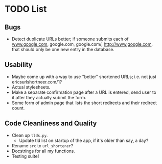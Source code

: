 TODO List
=========

Bugs
----
* Detect duplicate URLs better; if someone submits each of www.google.com, google.com, google.com/, http://www.google.com, that should only be one new entry in the database.

Usability
---------
* Maybe come up with a way to use "better" shortened URLs; i.e. not just ericsurlshortneer.com/1?
* Actual stylesheets.
* Make a separate confirmation page after a URL is entered, send user to it after they actually submit the form.
* Some form of admin page that lists the short redirects and their redirect count.

Code Cleanliness and Quality
----------------------------
* Clean up `tlds.py`.
    * Update tld list on startup of the app, if it's older than say, a day?
* Rename `src` to `url_shortener`?
* Docstrings for all my functions.
* Testing suite!
